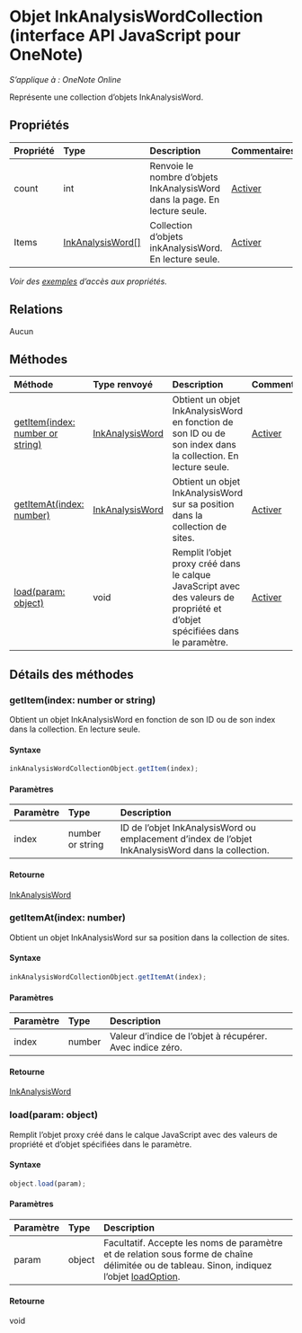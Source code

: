 # Objet InkAnalysisWordCollection (interface API JavaScript pour OneNote)

_S’applique à : OneNote Online_  


Représente une collection d’objets InkAnalysisWord.

## Propriétés

| Propriété     | Type   |Description|Commentaires|
|:---------------|:--------|:----------|:-------|
|count|int|Renvoie le nombre d’objets InkAnalysisWord dans la page. En lecture seule.|[Activer](https://github.com/OfficeDev/office-js-docs/issues/new?title=OneNote-inkAnalysisWordCollection-count)|
|Items|[InkAnalysisWord[]](inkanalysisword.md)|Collection d’objets inkAnalysisWord. En lecture seule.|[Activer](https://github.com/OfficeDev/office-js-docs/issues/new?title=OneNote-inkAnalysisWordCollection-items)|

_Voir des [exemples](#exemples) d’accès aux propriétés._

## Relations
Aucun


## Méthodes

| Méthode           | Type renvoyé    |Description| Commentaires|
|:---------------|:--------|:----------|:-------|
|[getItem(index: number or string)](#getitemindex-number-or-string)|[InkAnalysisWord](inkanalysisword.md)|Obtient un objet InkAnalysisWord en fonction de son ID ou de son index dans la collection. En lecture seule.|[Activer](https://github.com/OfficeDev/office-js-docs/issues/new?title=OneNote-inkAnalysisWordCollection-getItem)|
|[getItemAt(index: number)](#getitematindex-number)|[InkAnalysisWord](inkanalysisword.md)|Obtient un objet InkAnalysisWord sur sa position dans la collection de sites.|[Activer](https://github.com/OfficeDev/office-js-docs/issues/new?title=OneNote-inkAnalysisWordCollection-getItemAt)|
|[load(param: object)](#loadparam-object)|void|Remplit l’objet proxy créé dans le calque JavaScript avec des valeurs de propriété et d’objet spécifiées dans le paramètre.|[Activer](https://github.com/OfficeDev/office-js-docs/issues/new?title=OneNote-inkAnalysisWordCollection-load)|

## Détails des méthodes


### getItem(index: number or string)
Obtient un objet InkAnalysisWord en fonction de son ID ou de son index dans la collection. En lecture seule.

#### Syntaxe
```js
inkAnalysisWordCollectionObject.getItem(index);
```

#### Paramètres
| Paramètre    | Type   |Description|
|:---------------|:--------|:----------|
|index|number or string|ID de l’objet InkAnalysisWord ou emplacement d’index de l’objet InkAnalysisWord dans la collection.|

#### Retourne
[InkAnalysisWord](inkanalysisword.md)

### getItemAt(index: number)
Obtient un objet InkAnalysisWord sur sa position dans la collection de sites.

#### Syntaxe
```js
inkAnalysisWordCollectionObject.getItemAt(index);
```

#### Paramètres
| Paramètre    | Type   |Description|
|:---------------|:--------|:----------|
|index|number|Valeur d’indice de l’objet à récupérer. Avec indice zéro.|

#### Retourne
[InkAnalysisWord](inkanalysisword.md)

### load(param: object)
Remplit l’objet proxy créé dans le calque JavaScript avec des valeurs de propriété et d’objet spécifiées dans le paramètre.

#### Syntaxe
```js
object.load(param);
```

#### Paramètres
| Paramètre    | Type   |Description|
|:---------------|:--------|:----------|
|param|object|Facultatif. Accepte les noms de paramètre et de relation sous forme de chaîne délimitée ou de tableau. Sinon, indiquez l’objet [loadOption](loadoption.md).|

#### Retourne
void
